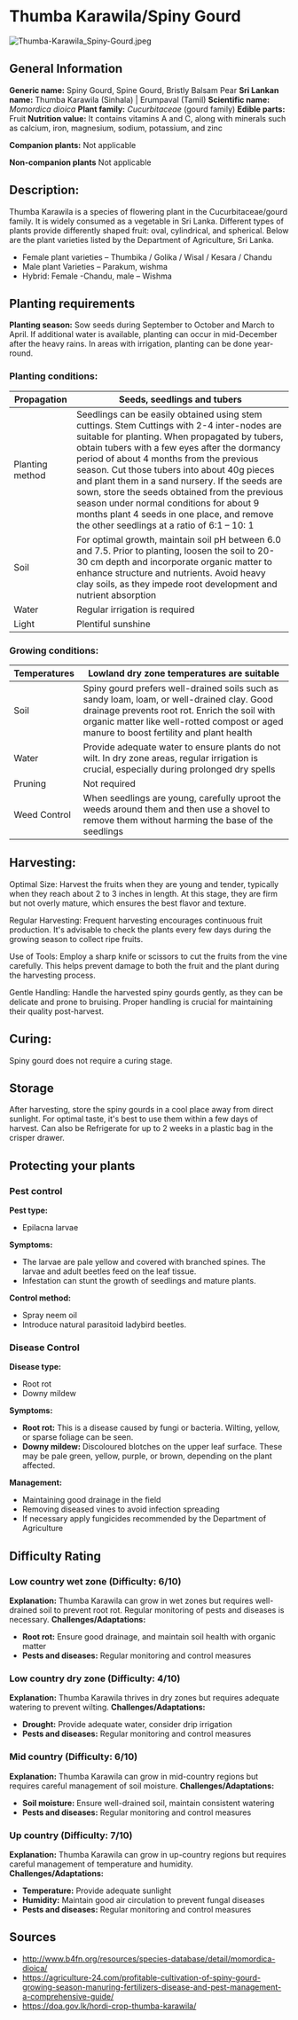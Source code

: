 # Thumba Karawila/Spiny Gourd
![Thumba-Karawila_Spiny-Gourd.jpeg](../../assets/images/Thumba-Karawila_Spiny-Gourd.jpeg "Image - Sivahari, Wikimedia Commons")

## General Information
**Generic name:** Spiny Gourd, Spine Gourd, Bristly Balsam Pear
**Sri Lankan name:** Thumba Karawila (Sinhala) | Erumpaval (Tamil)
**Scientific name:** _Momordica dioica_
**Plant family:** _Cucurbitaceae_ (gourd family)
**Edible parts:** Fruit
**Nutrition value:** It contains vitamins A and C, along with minerals such as calcium, iron, magnesium, sodium, potassium, and zinc

**Companion plants:**
Not applicable

**Non-companion plants**
Not applicable

## Description:
Thumba Karawila is a species of flowering plant in the Cucurbitaceae/gourd family. It is widely consumed as a vegetable in Sri Lanka. Different types of plants provide differently shaped fruit: oval, cylindrical, and spherical. Below are the plant varieties listed by the Department of Agriculture, Sri Lanka.

- Female plant varieties – Thumbika / Golika / Wisal / Kesara / Chandu
- Male plant Varieties – Parakum, wishma
- Hybrid: Female -Chandu, male – Wishma

## Planting requirements
**Planting season:** Sow seeds during September to October and March to April. If additional water is available, planting can occur in mid-December after the heavy rains. In areas with irrigation, planting can be done year-round.

### Planting conditions:
| Propagation | Seeds, seedlings and tubers |
|----|----|
| Planting method | Seedlings can be easily obtained using stem cuttings. Stem Cuttings with 2-4 inter-nodes are suitable for planting. When propagated by tubers, obtain tubers with a few eyes after the dormancy period of about 4 months from the previous season. Cut those tubers into about 40g pieces and plant them in a sand nursery. If the seeds are sown, store the seeds obtained from the previous season under normal conditions for about 9 months plant 4 seeds in one place, and remove the other seedlings at a ratio of 6:1 – 10: 1 |
| Soil | For optimal growth, maintain soil pH between 6.0 and 7.5. Prior to planting, loosen the soil to 20-30 cm depth and incorporate organic matter to enhance structure and nutrients. Avoid heavy clay soils, as they impede root development and nutrient absorption |
| Water | Regular irrigation is required |
| Light | Plentiful sunshine |

### Growing conditions:
| Temperatures | Lowland dry zone temperatures are suitable |
|----|----|
| Soil | Spiny gourd prefers well-drained soils such as sandy loam, loam, or well-drained clay. Good drainage prevents root rot. Enrich the soil with organic matter like well-rotted compost or aged manure to boost fertility and plant health |
| Water | Provide adequate water to ensure plants do not wilt. In dry zone areas, regular irrigation is crucial, especially during prolonged dry spells |
| Pruning | Not required |
| Weed Control | When seedlings are young, carefully uproot the weeds around them and then use a shovel to remove them without harming the base of the seedlings |

## Harvesting:
Optimal Size: Harvest the fruits when they are young and tender, typically when they reach about 2 to 3 inches in length. At this stage, they are firm but not overly mature, which ensures the best flavor and texture.

Regular Harvesting: Frequent harvesting encourages continuous fruit production. It's advisable to check the plants every few days during the growing season to collect ripe fruits.

Use of Tools: Employ a sharp knife or scissors to cut the fruits from the vine carefully. This helps prevent damage to both the fruit and the plant during the harvesting process. 

Gentle Handling: Handle the harvested spiny gourds gently, as they can be delicate and prone to bruising. Proper handling is crucial for maintaining their quality post-harvest.

## Curing:
Spiny gourd does not require a curing stage.

## Storage
After harvesting, store the spiny gourds in a cool place away from direct sunlight. For optimal taste, it's best to use them within a few days of harvest. Can also be Refrigerate for up to 2 weeks in a plastic bag in the crisper drawer.

## Protecting your plants
### Pest control
**Pest type:**
- Epilacna larvae

**Symptoms:**
- The larvae are pale yellow and covered with branched spines. The larvae and adult beetles feed on the leaf tissue.
- Infestation can stunt the growth of seedlings and mature plants.

**Control method:**
- Spray neem oil
- Introduce natural parasitoid ladybird beetles.

### Disease Control
**Disease type:**
- Root rot
- Downy mildew

**Symptoms:**
- **Root rot:** This is a disease caused by fungi or bacteria. Wilting, yellow, or sparse foliage can be seen.
- **Downy mildew:** Discoloured blotches on the upper leaf surface. These may be pale green, yellow, purple, or brown, depending on the plant affected.

**Management:**
- Maintaining good drainage in the field
- Removing diseased vines to avoid infection spreading
- If necessary apply fungicides recommended by the Department of Agriculture

## Difficulty Rating
### Low country wet zone (Difficulty: 6/10)
**Explanation:** Thumba Karawila can grow in wet zones but requires well-drained soil to prevent root rot. Regular monitoring of pests and diseases is necessary.
**Challenges/Adaptations:**
- **Root rot:** Ensure good drainage, and maintain soil health with organic matter
- **Pests and diseases:** Regular monitoring and control measures

### Low country dry zone (Difficulty: 4/10)
**Explanation:** Thumba Karawila thrives in dry zones but requires adequate watering to prevent wilting.
**Challenges/Adaptations:**
- **Drought:** Provide adequate water, consider drip irrigation
- **Pests and diseases:** Regular monitoring and control measures

### Mid country (Difficulty: 6/10)
**Explanation:** Thumba Karawila can grow in mid-country regions but requires careful management of soil moisture.
**Challenges/Adaptations:**
- **Soil moisture:** Ensure well-drained soil, maintain consistent watering
- **Pests and diseases:** Regular monitoring and control measures

### Up country (Difficulty: 7/10)
**Explanation:** Thumba Karawila can grow in up-country regions but requires careful management of temperature and humidity.
**Challenges/Adaptations:**
- **Temperature:** Provide adequate sunlight
- **Humidity:** Maintain good air circulation to prevent fungal diseases
- **Pests and diseases:** Regular monitoring and control measures


## Sources
- http://www.b4fn.org/resources/species-database/detail/momordica-dioica/
- https://agriculture-24.com/profitable-cultivation-of-spiny-gourd-growing-season-manuring-fertilizers-disease-and-pest-management-a-comprehensive-guide/
- https://doa.gov.lk/hordi-crop-thumba-karawila/